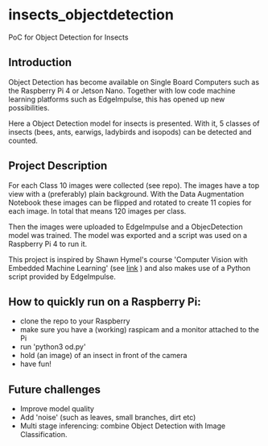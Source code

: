 # insects_objectdetection
PoC for Object Detection for Insects

## Introduction
Object Detection has become available on Single Board Computers such as the Raspberry Pi 4 or Jetson Nano. Together with low code machine learning platforms such as EdgeImpulse, this has opened up new possibilities. 

Here a Object Detection model for insects is presented. With it, 5 classes of insects (bees, ants, earwigs, ladybirds and isopods) can be detected and counted. 

## Project Description
For each Class 10 images were collected (see repo). The images have a top view with a (preferably) plain background. 
With the Data Augmentation Notebook these images can be flipped and rotated to create 11 copies for each image. In total that means 120 images per class.

Then the images were uploaded to EdgeImpulse and a ObjecDetection model was trained.
The model was exported and a script was used on a Raspberry Pi 4 to run it.

This project is inspired by Shawn Hymel's course 'Computer Vision with Embedded Machine Learning' (see [link](https://www.coursera.org/learn/computer-vision-with-embedded-machine-learning) ) and also makes use of a Python script provided by EdgeImpulse.

## How to quickly run on a Raspberry Pi:
- clone the repo to your Raspberry
- make sure you have a (working) raspicam and a monitor attached to the Pi
- run 'python3 od.py'
- hold (an image) of an insect in front of the camera
- have fun!

## Future challenges
- Improve model quality
- Add 'noise' (such as leaves, small branches, dirt etc)
- Multi stage inferencing: combine Object Detection with Image Classification. 

